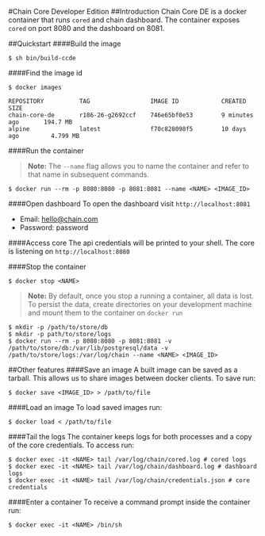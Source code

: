 #Chain Core Developer Edition
##Introduction
Chain Core DE is a docker container that runs `cored` and chain dashboard. The container exposes `cored` on port 8080 and the dashboard on 8081.

##Quickstart
####Build the image
```
$ sh bin/build-ccde
```

####Find the image id
```
$ docker images

REPOSITORY          TAG                 IMAGE ID            CREATED             SIZE
chain-core-de       r186-26-g2692ccf    746e65bf0e53        9 minutes ago       194.7 MB
alpine              latest              f70c828098f5        10 days ago         4.799 MB
```

####Run the container
>**Note:** The `--name` flag allows you to name the container and refer to that name in subsequent commands.

```
$ docker run --rm -p 8080:8080 -p 8081:8081 --name <NAME> <IMAGE_ID>
```

####Open dashboard
To open the dashboard visit `http://localhost:8081`
- Email: hello@chain.com
- Password: password

####Access core
The api credentials will be printed to your shell. The core is listening on `http://localhost:8080`

####Stop the container
```
$ docker stop <NAME>
```
>**Note:** By default, once you stop a running a container, all data is lost. To persist the data, create directories on your development machine and mount them to the container on `docker run`

```
$ mkdir -p /path/to/store/db
$ mkdir -p path/to/store/logs
$ docker run --rm -p 8080:8080 -p 8081:8081 -v /path/to/store/db:/var/lib/postgresql/data -v /path/to/store/logs:/var/log/chain --name <NAME> <IMAGE_ID>
```

##Other features
####Save an image
A built image can be saved as a tarball. This allows us to share images between docker clients. To save run:
```
$ docker save <IMAGE_ID> > /path/to/file
```

####Load an image
To load saved images run:
```
$ docker load < /path/to/file
```

####Tail the logs
The container keeps logs for both processes and a copy of the core credentials. To access run:
```
$ docker exec -it <NAME> tail /var/log/chain/cored.log # cored logs
$ docker exec -it <NAME> tail /var/log/chain/dashboard.log # dashboard logs
$ docker exec -it <NAME> tail /var/log/chain/credentials.json # core credentials
```

####Enter a container
To receive a command prompt inside the container run:
```
$ docker exec -it <NAME> /bin/sh
```
